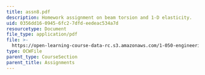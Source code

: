 ```yaml
---
title: assn8.pdf
description: Homework assignment on beam torsion and 1-D elasticity.
uid: 0356dd16-0945-6fc2-7dfd-eedeac534a7d
resourcetype: Document
file_type: application/pdf
file: >-
  https://open-learning-course-data-rc.s3.amazonaws.com/1-050-engineering-mechanics-i-fall-2007/0356dd1609456fc27dfdeedeac534a7d_assn8.pdf
type: OCWFile
parent_type: CourseSection
parent_title: Assignments
---
```

